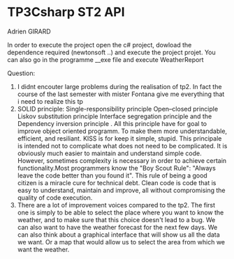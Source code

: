 # TP3Csharp ST2 API
Adrien GIRARD

In order to execute the project open the c# project, dowload the dependence required (newtonsoft ..) and execute the project projet. You can also go in the programme __exe file and execute WeatherReport


Question:

1. I didnt encouter large problems during the realisation of tp2. In fact the course of the last semester with mister Fontana give me everything that i need to realize this tp
2. SOLID principle:  Single-responsibility principle Open–closed principle Liskov substitution principle Interface segregation principle and the Dependency inversion principle . All this principle have for goal to improve object oriented programm. To make them more understandable, efficient, and resiliant. 
KISS is for  keep it simple, stupid. This principale is intended not to complicate what does not need to be complicated. It is obviously much easier to maintain and understand simple code. However, sometimes complexity is necessary in order to achieve certain functionality.Most programmers know the "Boy Scout Rule": "Always leave the code better than you found it". This rule of being a good citizen is a miracle cure for technical debt.
Clean code is code that is easy to understand, maintain and improve, all without compromising the quality of code execution.
3. There are a lot of improvement voices compared to the tp2. The first one is simply to be able to select the place where you want to know the weather, and to make sure that this choice doesn't lead to a bug. We can also want to have the weather forecast for the next few days. We can also think about a graphical interface that will show us all the data we want. Or a map that would allow us to select the area from which we want the weather.

